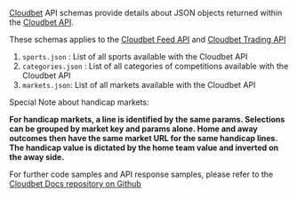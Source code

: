 [Cloudbet](https://www.cloudbet.com/) API schemas provide details about JSON objects returned within the [Cloudbet API](https://docs.cloudbet.com/).

These schemas applies to the [Cloudbet Feed API](https://docs.cloudbet.com/?urls.primaryName=Feed) and [Cloudbet Trading API](https://docs.cloudbet.com/?urls.primaryName=Trading)

1. `sports.json` : List of all sports available with the Cloudbet API
2. `categories.json` : List of all categories of competitions available with the Cloudbet API
3. `markets.json`: List of all markets available with the Cloudbet API

Special Note about handicap markets:

**For handicap markets, a line is identified by the same params. Selections can be grouped by market key and params alone. Home and away outcomes then have the same market URL for the same handicap lines. The handicap value is dictated by the home team value and inverted on the away side.**


For further code samples and API response samples, please refer to the [Cloudbet Docs repository on Github](https://github.com/Cloudbet/docs)